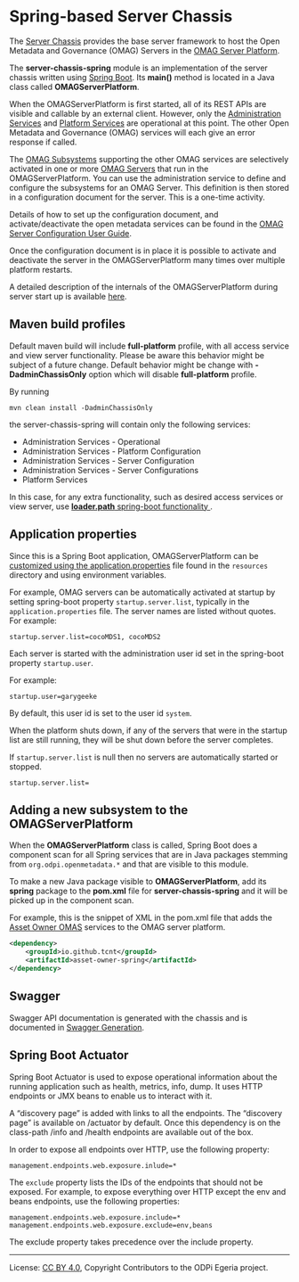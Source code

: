 <!-- SPDX-License-Identifier: CC-BY-4.0 -->
<!-- Copyright Contributors to the ODPi Egeria project. -->

# Spring-based Server Chassis

The [Server Chassis](..)
provides the base server framework to host the Open Metadata
and Governance (OMAG) Servers in the
[OMAG Server Platform](../../../open-metadata-publication/website/omag-server).  

The **server-chassis-spring** module is an implementation of the
server chassis written using [Spring Boot](../../../developer-resources/Spring.md).
Its **main()** method is located in a Java class called **OMAGServerPlatform**.

When the OMAGServerPlatform is first started, all of its REST APIs
are visible and callable by an external client.
However, only the [Administration Services](../../admin-services) 
and [Platform Services](../../platform-services) are operational at this point.
The other Open Metadata and Governance (OMAG) services will each give an error response if called.

The [OMAG Subsystems](../../admin-services/docs/concepts/omag-subsystem.md)
supporting the other OMAG services are selectively activated in one or more
[OMAG Servers](../../../open-metadata-publication/website/omag-server/omag-server.md) that run
in the OMAGServerPlatform.
You can use the administration service to define and configure the subsystems for an OMAG Server.
This definition is then stored in a configuration document for the server.  This is a one-time activity.

Details of how to set up the configuration document, and activate/deactivate
the open metadata services can be found in the 
[OMAG Server Configuration User Guide](../../admin-services/docs/user).

Once the configuration document is in place it is possible to activate and deactivate the
server in the OMAGServerPlatform many times over multiple platform restarts.

A detailed description of the internals of the OMAGServerPlatform during server start up
is available [here](../../../open-metadata-publication/website/omag-server).

## Maven build profiles
Default maven build will include **full-platform** profile, with all access service 
and view server functionality. Please be aware this behavior might be subject of a future change.
Default behavior might be change with **-DadminChassisOnly** option which will disable **full-platform** profile.

By running 
```
mvn clean install -DadminChassisOnly
```
 the server-chassis-spring will contain only the following services:
 * Administration Services - Operational
 * Administration Services - Platform Configuration
 * Administration Services - Server Configuration
 * Administration Services - Server Configurations
 * Platform Services
 
 In this case, for any extra functionality, such as desired access services or view server, 
 use [ **loader.path** spring-boot functionality ](https://docs.spring.io/spring-boot/docs/current/reference/html/appendix-executable-jar-format.html#executable-jar-property-launcher-features).
 
 
## Application properties

Since this is a Spring Boot application, OMAGServerPlatform can be
[customized using the application.properties](https://docs.spring.io/spring-boot/docs/current/reference/html/common-application-properties.html)
file found in the `resources` directory and using environment variables.

For example, OMAG servers can be automatically activated at startup 
by setting spring-boot property `startup.server.list`, typically in the `application.properties` file.
The server names are listed without quotes.
For example:
```
startup.server.list=cocoMDS1, cocoMDS2
```
Each server is started with the administration user id set in the spring-boot property `startup.user`.

For example:
```
startup.user=garygeeke
```
By default, this user id is set to the user id `system`.

When the platform shuts down, if any of the servers that were in the startup list are still running,
they will be shut down before the server completes.

If `startup.server.list` is null then no servers are automatically started or stopped.
```
startup.server.list=
```

## Adding a new subsystem to the OMAGServerPlatform

When the **OMAGServerPlatform** class is called, Spring Boot does a component scan for all Spring
services that are in Java packages stemming from `org.odpi.openmetadata.*`
and that are visible to this module.

To make a new Java package visible to **OMAGServerPlatform**, add its **spring** package
to the **pom.xml** file for **server-chassis-spring** and it will be picked up in the component scan.

For example, this is the snippet of XML in the pom.xml file that adds the
[Asset Owner OMAS](https://odpi.github.io/egeria-docs/services/omas/asset-owner/overview/) services
to the OMAG server platform.

```xml
<dependency>
    <groupId>io.github.tcnt</groupId>
    <artifactId>asset-owner-spring</artifactId>
</dependency>
```

## Swagger

Swagger API documentation is generated with the chassis and is documented in [Swagger Generation](SwaggerGeneration.md).

## Spring Boot Actuator

Spring Boot Actuator is used to expose operational information about the running application such as health, metrics, info, dump. 
It uses HTTP endpoints or JMX beans to enable us to interact with it. 

A “discovery page” is added with links to all the endpoints. The “discovery page” is available on /actuator by default.
Once this dependency is on the class-path /info and /health endpoints are available out of the box. 

In order to expose all endpoints over HTTP, use the following property:
```
management.endpoints.web.exposure.inlude=*
```

The `exclude` property lists the IDs of the endpoints that should not be exposed.
For example, to expose everything over HTTP except the env and beans endpoints, use the following properties:
```
management.endpoints.web.exposure.include=*
management.endpoints.web.exposure.exclude=env,beans
```
The exclude property takes precedence over the include property.

----
License: [CC BY 4.0](https://creativecommons.org/licenses/by/4.0/),
Copyright Contributors to the ODPi Egeria project.